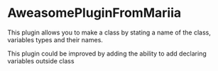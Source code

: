 # AweasomePluginFromMariia

This plugin allows you to make a class by stating a name of the class, variables types and their names.

This plugin could be improved by adding the ability to add declaring variables outside class
